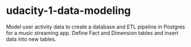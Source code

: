# udacity-1-data-modeling
Model user activity data to create a database and ETL pipeline in Postgres for a music streaming app. Define Fact and Dimension tables and insert data into new tables. 
